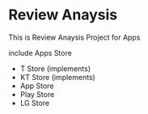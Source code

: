 Review Anaysis
=============

This is Review Anaysis Project for Apps

include Apps Store

- T Store (implements)
- KT Store (implements)
- App Store
- Play Store
- LG Store
